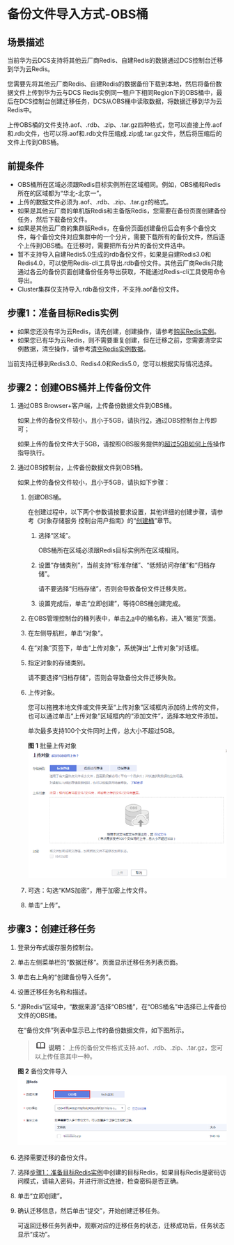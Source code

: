 # 备份文件导入方式-OBS桶<a name="ZH-CN_TOPIC_0179456697"></a>

## 场景描述<a name="zh-cn_topic_0177563520_section2033617489354"></a>

当前华为云DCS支持将其他云厂商Redis、自建Redis的数据通过DCS控制台迁移到华为云Redis。

您需要先将其他云厂商Redis、自建Redis的数据备份下载到本地，然后将备份数据文件上传到华为云与DCS Redis实例同一租户下相同Region下的OBS桶中，最后在DCS控制台创建迁移任务，DCS从OBS桶中读取数据，将数据迁移到华为云Redis中。

上传OBS桶的文件支持.aof、.rdb、.zip、.tar.gz四种格式，您可以直接上传.aof和.rdb文件，也可以将.aof和.rdb文件压缩成.zip或.tar.gz文件，然后将压缩后的文件上传到OBS桶。

## 前提条件<a name="zh-cn_topic_0177563520_section393611177"></a>

-   OBS桶所在区域必须跟Redis目标实例所在区域相同。例如，OBS桶和Redis所在的区域都为“华北-北京一”。
-   上传的数据文件必须为.aof、.rdb、.zip、.tar.gz的格式。
-   如果是其他云厂商的单机版Redis和主备版Redis，您需要在备份页面创建备份任务，然后下载备份文件。
-   如果是其他云厂商的集群版Redis，在备份页面创建备份后会有多个备份文件，每个备份文件对应集群中的一个分片，需要下载所有的备份文件，然后逐个上传到OBS桶。在迁移时，需要把所有分片的备份文件选中。
-   暂不支持导入自建Redis5.0生成的rdb备份文件，如果是自建Redis3.0和Redis4.0，可以使用Redis-cli工具导出.rdb备份文件。其他云厂商Redis只能通过各云的备份页面创建备份任务导出获取，不能通过Redis-cli工具使用命令导出。
-   Cluster集群仅支持导入.rdb备份文件，不支持.aof备份文件。

## 步骤1：准备目标Redis实例<a name="zh-cn_topic_0177563520_section1128152020384"></a>

-   如果您还没有华为云Redis，请先创建，创建操作，请参考[购买Redis实例](https://support.huaweicloud.com/usermanual-dcs/dcs-ug-0713002.html)。
-   如果您已有华为云Redis，则不需要重复创建，但在迁移之前，您需要清空实例数据，清空操作，请参考[清空Redis实例数据](https://support.huaweicloud.com/usermanual-dcs/dcs-ug-0312018.html)。

当前支持迁移到Redis3.0、Redis4.0和Redis5.0，您可以根据实际情况选择。

## 步骤2：创建OBS桶并上传备份文件<a name="zh-cn_topic_0177563520_section13180105217391"></a>

1.  通过OBS Browser+客户端，上传备份数据文件到OBS桶。

    如果上传的备份文件较小，且小于5GB，请执行[2](#zh-cn_topic_0177563520_li12679210144012)，通过OBS控制台上传即可；

    如果上传的备份文件大于5GB，请按照OBS服务提供的[超过5GB如何上传](https://support.huaweicloud.com/usermanual-obs/zh-cn_topic_0045829661.html)操作指导执行。

2.  <a name="zh-cn_topic_0177563520_li12679210144012"></a>通过OBS控制台，上传备份数据文件到OBS桶。

    如果上传的备份文件较小，且小于5GB，请执如下步骤：

    1.  <a name="zh-cn_topic_0177563520_li9459194020435"></a>创建OBS桶。

        在创建过程中，以下两个参数请按要求设置，其他详细的创建步骤，请参考《对象存储服务 控制台用户指南》的“[创建桶](https://support.huaweicloud.com/usermanual-obs/obs_03_0306.html)”章节。

        1.  选择“区域”。

            OBS桶所在区域必须跟Redis目标实例所在区域相同。

        2.  设置“存储类别”，当前支持“标准存储”、“低频访问存储”和“归档存储”。

            请不要选择“归档存储”，否则会导致备份文件迁移失败。

        3.  设置完成后，单击“立即创建”，等待OBS桶创建完成。

    2.  在OBS管理控制台的桶列表中，单击[2.a](#zh-cn_topic_0177563520_li9459194020435)中的桶名称，进入“概览”页面。
    3.  在左侧导航栏，单击“对象”。
    4.  在“对象”页签下，单击“上传对象”，系统弹出“上传对象”对话框。
    5.  指定对象的存储类别。

        请不要选择“归档存储”，否则会导致备份文件迁移失败。

    6.  上传对象。

        您可以拖拽本地文件或文件夹至“上传对象”区域框内添加待上传的文件，也可以通过单击“上传对象”区域框内的“添加文件”，选择本地文件添加。

        单次最多支持100个文件同时上传，总大小不超过5GB。

        **图 1**  批量上传对象<a name="zh-cn_topic_0177563520_f66062090af3946f28aeb4be35be03b0a"></a>  
        ![](figures/批量上传对象.png "批量上传对象")

    7.  可选：勾选“KMS加密”，用于加密上传文件。
    8.  单击“上传”。


## 步骤3：创建迁移任务<a name="zh-cn_topic_0177563520_section9876193816277"></a>

1.  登录分布式缓存服务控制台。
2.  单击左侧菜单栏的“数据迁移”。页面显示迁移任务列表页面。
3.  单击右上角的“创建备份导入任务”。
4.  设置迁移任务名称和描述。
5.  “源Redis”区域中，“数据来源”选择“OBS桶”，在“OBS桶名”中选择已上传备份文件的OBS桶。

    在“备份文件”列表中显示已上传的备份数据文件，如下图所示。

    >![](public_sys-resources/icon-note.gif) **说明：** 
    >上传的备份文件格式支持.aof、.rdb、.zip、.tar.gz，您可以上传任意其中一种。

    **图 2**  备份文件导入<a name="zh-cn_topic_0177563520_fig16153183020419"></a>  
    ![](figures/备份文件导入.png "备份文件导入")

6.  选择需要迁移的备份文件。
7.  选择[步骤1：准备目标Redis实例](#zh-cn_topic_0177563520_section1128152020384)中创建的目标Redis，如果目标Redis是密码访问模式，请输入密码，并进行测试连接，检查密码是否正确。
8.  单击“立即创建”。
9.  确认迁移信息，然后单击“提交”，开始创建迁移任务。

    可返回迁移任务列表中，观察对应的迁移任务的状态，迁移成功后，任务状态显示“成功”。


